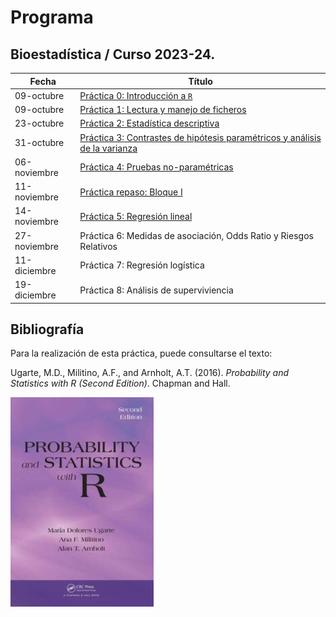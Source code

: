 # Programa

## Bioestadística / Curso 2023-24.

| Fecha        | Título                                                                                         |
|--------------|------------------------------------------------------------------------------------------------|
| 09-octubre   | [Práctica 0: Introducción a `R`](./Practica0.html)                                             |
| 09-octubre   | [Práctica 1: Lectura y manejo de ficheros](./Practica1.html)                                   |
| 23-octubre   | [Práctica 2: Estadística descriptiva](./Practica2.html)                                        |
| 31-octubre   | [Práctica 3: Contrastes de hipótesis paramétricos y análisis de la varianza](./Practica3.html) |
| 06-noviembre | [Práctica 4: Pruebas no-paramétricas](./Practica4.html)                                        |
| 11-noviembre | [Práctica repaso: Bloque I](./PracticaRepasoI.html)                                            |
| 14-noviembre | [Práctica 5: Regresión lineal](./Practica5.html)                                               |
| 27-noviembre | Práctica 6: Medidas de asociación, Odds Ratio y Riesgos Relativos                              |
| 11-diciembre | Práctica 7: Regresión logística                                                                |
| 19-diciembre | Práctica 8: Análisis de superviviencia                                                         |

## Bibliografía

Para la realización de esta práctica, puede consultarse el texto:

Ugarte, M.D., Militino, A.F., and Arnholt, A.T. (2016). *Probability and
Statistics with R (Second Edition)*. Chapman and Hall.

![](img/PASWR2.jpg)
